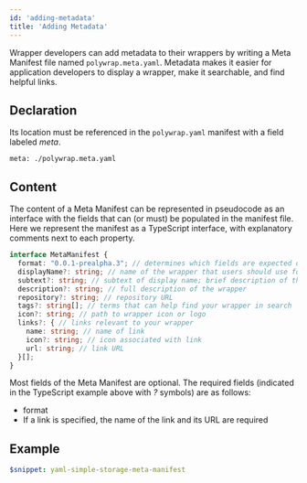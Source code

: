 ```yaml
---
id: 'adding-metadata'
title: 'Adding Metadata'
---
```


Wrapper developers can add metadata to their wrappers by writing a Meta Manifest file named `polywrap.meta.yaml`.
Metadata makes it easier for application developers to display a wrapper, make it searchable, and find helpful links.

## Declaration

Its location must be referenced in the `polywrap.yaml` manifest with a field labeled *meta*.

```yaml"
meta: ./polywrap.meta.yaml
```

## Content

The content of a Meta Manifest can be represented in pseudocode as an interface with the fields that can 
(or must) be populated in the manifest file. Here we represent the manifest as a TypeScript interface, with explanatory 
comments next to each property.

```typescript title="Meta Manifest represented as TypeScript object"
interface MetaManifest {
  format: "0.0.1-prealpha.3"; // determines which fields are expected or required.
  displayName?: string; // name of the wrapper that users should use for presentation
  subtext?: string; // subtext of display name; brief description of the wrapper
  description?: string; // full description of the wrapper
  repository?: string; // repository URL
  tags?: string[]; // terms that can help find your wrapper in search
  icon?: string; // path to wrapper icon or logo
  links?: { // links relevant to your wrapper
    name: string; // name of link
    icon?: string; // icon associated with link
    url: string; // link URL
  }[];
}
```

Most fields of the Meta Manifest are optional. 
The required fields (indicated in the TypeScript example above with *?* symbols) are as follows:
* format
* If a link is specified, the name of the link and its URL are required

## Example

```yaml title="Fully configured Meta Manifest"
$snippet: yaml-simple-storage-meta-manifest
```